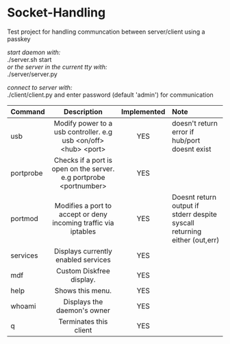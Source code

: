 # Socket-Handling
Test project for handling communcation between server/client using a passkey

*start daemon with:* <br />
./server.sh start <br />
*or the server in the current tty with:* <br />
./server/server.py

*connect to server with:*<br />
./client/client.py
and enter password (default 'admin') for communication

| Command       | Description   | Implemented  | Note  |
| ------------- |:-------------:|:------------:|:------------|
| usb     | Modify power to a usb controller. e.g usb \<on/off\> \<hub\> \<port\> |    YES       | doesn't return error if hub/port doesnt exist |
| portprobe     | Checks if a port is open on the server. e.g portprobe \<portnumber\> |    YES       |
| portmod       | Modifies a port to accept or deny incoming traffic via iptables |   YES       | Doesnt return output if stderr despite syscall returning either (out,err)  |
| services      | Displays currently enabled services |    YES       |
| mdf           | Custom Diskfree display. |    YES       |
| help          | Shows this menu.      |    YES       |
| whoami        | Displays the daemon's owner      |    YES       |
| q             | Terminates this client      |    YES       |
